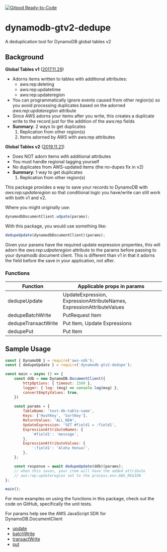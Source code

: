 [![Gitpod Ready-to-Code](https://img.shields.io/badge/Gitpod-Ready--to--Code-blue?logo=gitpod)](https://gitpod.io/#https://github.com/tveal/dynamodb-gtv2-dedupe) 

# dynamodb-gtv2-dedupe

A deduplication tool for DynamoDB global tables v2

## Background

**Global Tables v1**
([2017.11.29](https://docs.aws.amazon.com/amazondynamodb/latest/developerguide/globaltables_HowItWorks.html))
- Adorns items written to tables with additional attributes:
    - aws:rep:deleting
    - aws:rep:updatetime
    - aws:rep:updateregion
- You can programmatically ignore events caused from other region(s) so
  you avoid processing duplicates based on the adorned _aws:rep:updateregion_
  attribute
- Since AWS adorns your items after you write, this creates a duplicate write to
  the record just for the addition of the aws:rep fields
- **Summary**: 2 ways to get duplicates
    1. Replication from other region(s)
    2. Items adorned by AWS with aws:rep attributes

**Global Tables v2**
([2019.11.21](https://docs.aws.amazon.com/amazondynamodb/latest/developerguide/V2globaltables_HowItWorks.html))
- Does NOT adorn items with additional attributes
- You must handle regional tagging yourself
- No duplicates from AWS-updated items (the no-dupes fix in v2)
- **Summary**: 1 way to get duplicates
    1. Replication from other region(s)

This package provides a way to save your records to DynamoDB with
_aws:rep:updateregion_ so that conditional logic you have/write can still work
with both v1 and v2.

Where you might originally use:
```js
dynamodbDocumentClient.udpate(params);
```

With this package, you would use something like:
```js
dedupeUpdate(dynamodbDocumentClient)(params);
```

Given your params have the required update expression properties, this will
adorn the _aws:rep:udpateregion_ attribute to the params before passing to your
dynamodb document client. This is different than v1 in that it adorns the field
before the save in your application, not after.

### Functions

Function            | Applicable props in params
--------------------|---------------------------
dedupeUpdate        | UpdateExpression, ExpressionAttributeNames, ExpressionAttributeValues
dedupeBatchWrite    | PutRequest Item
dedupeTransactWrite | Put Item, Update Expressions
dedupePut           | Put Item

## Sample Usage

```js
const { DynamoDB } = require('aws-sdk');
const { dedupeUpdate } = require('dynamodb-gtv2-dedupe');

const main = async () => {
    const ddb = new DynamoDB.DocumentClient({
        httpOptions: { timeout: 1500 },
        logger: { log: (msg) => console.log(msg) },
        convertEmptyValues: true,
    })
    
    const params = {
        TableName: 'test-db-table-name',
        Keys: ['HashKey', 'SortKey'],
        ReturnValues: 'ALL_NEW',
        UpdateExpression: 'SET #field1 = :field1',
        ExpressionAttributeNames: {
            '#field1': 'message',
        },
        ExpressionAttributeValues: {
            ':field1': 'Aloha Honua!',
        },
    };

    const response = await dedupeUpdate(ddb)(params);
    // when this saves, your item will have the added attribute
    // aws:rep:updateregion set to the process.env.AWS_REGION
};

main();
```

For more examples on using the functions in this package, check out the code on
GitHub, specifically the unit tests.

For params help see the AWS JavaScript SDK for DynamoDB.DocumentClient
- [update](https://docs.aws.amazon.com/AWSJavaScriptSDK/latest/AWS/DynamoDB/DocumentClient.html#update-property)
- [batchWrite](https://docs.aws.amazon.com/AWSJavaScriptSDK/latest/AWS/DynamoDB/DocumentClient.html#batchWrite-property)
- [transactWrite](https://docs.aws.amazon.com/AWSJavaScriptSDK/latest/AWS/DynamoDB/DocumentClient.html#transactWrite-property)
- [put](https://docs.aws.amazon.com/AWSJavaScriptSDK/latest/AWS/DynamoDB/DocumentClient.html#put-property)